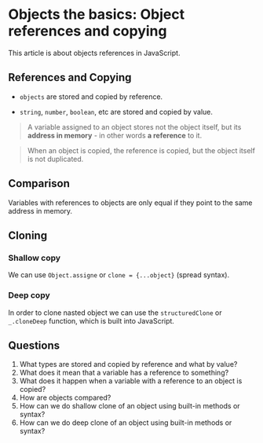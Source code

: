 # Objects the basics: Object references and copying

This article is about objects references in JavaScript.

## References and Copying
- `objects` are stored and copied by reference.

- `string`, `number`, `boolean`, etc are stored and copied by value.

> A variable assigned to an object stores not the object itself, but its **address in memory** - in other words **a reference** to it.

> When an object is copied, the reference is copied, but the object itself is not duplicated.

## Comparison
Variables with references to objects are only equal if they point to the same address in memory.

## Cloning
### Shallow copy
We can use `Object.assigne` or `clone = {...object}` (spread syntax).

### Deep copy
In order to clone nasted object we can use the `structuredClone` or `_.cloneDeep` function, which is built into JavaScript.

## Questions
1. What types are stored and copied by reference and what by value?
2. What does it mean that a variable has a reference to something?
3. What does it happen when a variable with a reference to an object is copied?
4. How are objects compared?
5. How can we do shallow clone of an object using built-in methods or syntax?
6. How can we do deep clone of an object using built-in methods or syntax?